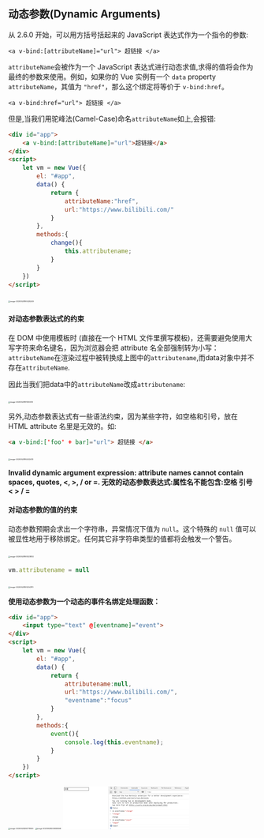## 动态参数(Dynamic Arguments)

从 2.6.0 开始，可以用方括号括起来的 JavaScript 表达式作为一个指令的参数:

```vue
<a v-bind:[attributeName]="url"> 超链接 </a>
```

`attributeName`会被作为一个 JavaScript 表达式进行动态求值,求得的值将会作为最终的参数来使用。例如，如果你的 Vue 实例有一个 `data` property `attributeName`，其值为 `"href"`，那么这个绑定将等价于 `v-bind:href`。

```vue
<a v-bind:href="url"> 超链接 </a>
```

但是,当我们用驼峰法(Camel-Case)命名`attributeName`如上,会报错:

```html
<div id="app">
	<a v-bind:[attributeName]="url">超链接</a>
</div>
<script>
	let vm = new Vue({
		el: "#app",
		data() {
			return {
				attributeName:"href",
				url:"https://www.bilibili.com/"
			}
		},
		methods:{
			change(){
				this.attributename;
			}
		}
	})
</script>
```

<img src="C:/Users/HSJ/Desktop/markdown/Dynamic Arguments/Dynamic Arguments.assets/image-20200528190425249.png" alt="image-20200528190425249" style="zoom: 25%;" />

#### 对动态参数表达式的约束

在 DOM 中使用模板时 (直接在一个 HTML 文件里撰写模板)，还需要避免使用大写字符来命名键名，因为浏览器会把 attribute 名全部强制转为小写：`attributeName`在渲染过程中被转换成上图中的`attributename`,而data对象中并不存在`attributeName`.

因此当我们把data中的`attributeName`改成`attributename`:

<img src="C:/Users/HSJ/Desktop/markdown/Dynamic Arguments/Dynamic Arguments.assets/image-20200528191300613.png" alt="image-20200528191300613" style="zoom: 25%;" />

另外,动态参数表达式有一些语法约束，因为某些字符，如空格和引号，放在 HTML attribute 名里是无效的。如:

```html
<a v-bind:['foo' + bar]="url"> 超链接 </a>
```

<img src="C:/Users/HSJ/Desktop/markdown/Dynamic Arguments/Dynamic Arguments.assets/image-20200528192432413.png" alt="image-20200528192432413" style="zoom:25%;" />

**Invalid dynamic argument expression: attribute names cannot contain spaces, quotes, <, >, / or =. 无效的动态参数表达式:属性名不能包含:空格 引号 < > / =**

#### 对动态参数的值的约束

动态参数预期会求出一个字符串，异常情况下值为 `null`。这个特殊的 `null` 值可以被显性地用于移除绑定。任何其它非字符串类型的值都将会触发一个警告。

<img src="C:/Users/HSJ/Desktop/markdown/Dynamic Arguments/Dynamic Arguments.assets/image-20200528193023832.png" alt="image-20200528193023832" style="zoom:25%;" />

```javascript
vm.attributename = null
```

<img src="C:/Users/HSJ/Desktop/markdown/Dynamic Arguments/Dynamic Arguments.assets/image-20200528193204781.png" alt="image-20200528193204781" style="zoom:25%;" />

**使用动态参数为一个动态的事件名绑定处理函数：**

```html
<div id="app">
	<input type="text" @[eventname]="event">
</div>
<script>
	let vm = new Vue({
		el: "#app",
		data() {
			return {						
				attributename:null,
				url:"https://www.bilibili.com/",
				"eventname":"focus"
			}
		},		
        methods:{
			event(){
				console.log(this.eventname);
			}
		}
	})
</script>
```

<img src="C:/Users/HSJ/Desktop/markdown/Dynamic Arguments/Dynamic Arguments.assets/image-20200528200711959.png" alt="image-20200528200711959" style="zoom:25%;" />

<img src="C:/Users/HSJ/Desktop/markdown/Dynamic Arguments/Dynamic Arguments.assets/image-20200528200938098.png" alt="image-20200528200938098" style="zoom:25%;" />

<img src=".\Dynamic Arguments.assets\image-20200528201056377.png" alt="image-20200528201056377" style="zoom:25%;" />